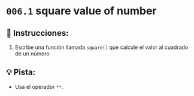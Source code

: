 # `006.1` square value of number

## 📝 Instrucciones:

1. Escribe una función llamada `square()` que calcule el valor al cuadrado de un número

## 💡 Pista:

+ Usa el operador `**`.
